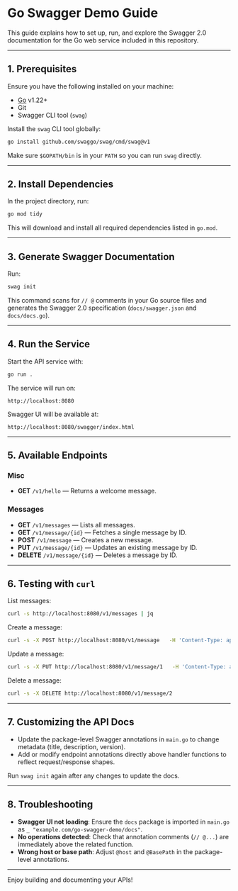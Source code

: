# Go Swagger Demo Guide

This guide explains how to set up, run, and explore the Swagger 2.0 documentation for the Go web service included in this repository.

---

## 1. Prerequisites

Ensure you have the following installed on your machine:

- [Go](https://go.dev/dl/) v1.22+
- Git
- Swagger CLI tool (`swag`)

Install the `swag` CLI tool globally:

```bash
go install github.com/swaggo/swag/cmd/swag@v1
```

Make sure `$GOPATH/bin` is in your `PATH` so you can run `swag` directly.

---

## 2. Install Dependencies

In the project directory, run:

```bash
go mod tidy
```

This will download and install all required dependencies listed in `go.mod`.

---

## 3. Generate Swagger Documentation

Run:

```bash
swag init
```

This command scans for `// @` comments in your Go source files and generates the Swagger 2.0 specification (`docs/swagger.json` and `docs/docs.go`).

---

## 4. Run the Service

Start the API service with:

```bash
go run .
```

The service will run on:

```
http://localhost:8080
```

Swagger UI will be available at:

```
http://localhost:8080/swagger/index.html
```

---

## 5. Available Endpoints

### **Misc**
- **GET** `/v1/hello` — Returns a welcome message.

### **Messages**
- **GET** `/v1/messages` — Lists all messages.
- **GET** `/v1/message/{id}` — Fetches a single message by ID.
- **POST** `/v1/message` — Creates a new message.
- **PUT** `/v1/message/{id}` — Updates an existing message by ID.
- **DELETE** `/v1/message/{id}` — Deletes a message by ID.

---

## 6. Testing with `curl`

List messages:
```bash
curl -s http://localhost:8080/v1/messages | jq
```

Create a message:
```bash
curl -s -X POST http://localhost:8080/v1/message   -H 'Content-Type: application/json'   -d '{"message":"bonjour"}' | jq
```

Update a message:
```bash
curl -s -X PUT http://localhost:8080/v1/message/1   -H 'Content-Type: application/json'   -d '{"message":"updated text"}' | jq
```

Delete a message:
```bash
curl -s -X DELETE http://localhost:8080/v1/message/2
```

---

## 7. Customizing the API Docs

- Update the package-level Swagger annotations in `main.go` to change metadata (title, description, version).
- Add or modify endpoint annotations directly above handler functions to reflect request/response shapes.

Run `swag init` again after any changes to update the docs.

---

## 8. Troubleshooting

- **Swagger UI not loading**: Ensure the `docs` package is imported in `main.go` as `_ "example.com/go-swagger-demo/docs"`.
- **No operations detected**: Check that annotation comments (`// @...`) are immediately above the related function.
- **Wrong host or base path**: Adjust `@host` and `@BasePath` in the package-level annotations.

---

Enjoy building and documenting your APIs!
